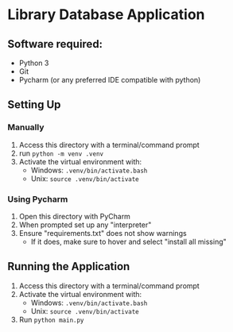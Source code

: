 # Library Database Application

## Software required:
- Python 3
- Git
- Pycharm (or any preferred IDE compatible with python)

## Setting Up
### Manually
1. Access this directory with a terminal/command prompt
2. run `python -m venv .venv`
3. Activate the virtual environment with:
   - Windows: `.venv/bin/activate.bash`
   - Unix: `source .venv/bin/activate`

### Using Pycharm
1. Open this directory with PyCharm
2. When prompted set up any "interpreter"
3. Ensure "requirements.txt" does not show warnings
   - If it does, make sure to hover and select "install all missing"

## Running the Application
1. Access this directory with a terminal/command prompt
2. Activate the virtual environment with:
   - Windows: `.venv/bin/activate.bash`
   - Unix: `source .venv/bin/activate`
3. Run `python main.py`
